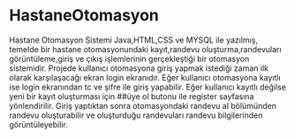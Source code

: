 # HastaneOtomasyon
 Hastane Otomasyon Sistemi
 Java,HTML,CSS ve MYSQL ile yazılmış, temelde bir hastane otomasyonundaki kayıt,randevu oluşturma,randevuları görüntüleme,giriş ve çıkış işlemlerinin gerçekleştiği bir otomasyon sistemidir.
 Projede kullanıcı otomasyona giriş yapmak istediği zaman ilk olarak karşılaşacağı ekran login ekranıdır.
 Eğer kullanıcı otomasyona kayıtlı ise login ekranından tc ve şifre ile giriş yapabilir.
 Eğer kullanıcı kayıtlı değilse yeni bir kayıt oluşturması için ##üye ol butonu ile register sayfasına yönlendirilir.
 Giriş yaptıktan sonra  otomasyondaki randevu al bölümünden randevu oluşturabilir ve oluşturduğu randevuları randevu bilgilerinden görüntüleyebilir.
 

